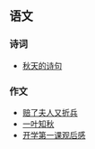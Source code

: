 ## 语文

### 诗词

* [秋天的诗句](autumn-poem)

### 作文

* [赔了夫人又折兵](../wjch/black-cat-police)
* [一叶知秋](../wjch/autumn-leaf)
* [开学第一课观后感](../wjch/the-first-class)